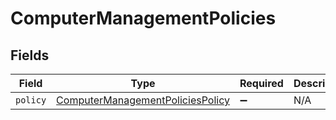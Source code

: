 # ComputerManagementPolicies


## Fields

| Field                                                                                       | Type                                                                                        | Required                                                                                    | Description                                                                                 |
| ------------------------------------------------------------------------------------------- | ------------------------------------------------------------------------------------------- | ------------------------------------------------------------------------------------------- | ------------------------------------------------------------------------------------------- |
| `policy`                                                                                    | [ComputerManagementPoliciesPolicy](../../models/shared/computermanagementpoliciespolicy.md) | :heavy_minus_sign:                                                                          | N/A                                                                                         |